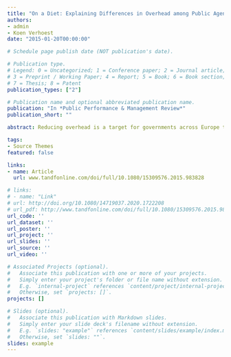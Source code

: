 ```yaml
---
title: "On a Diet: Explaining Differences in Overhead among Public Agencies in the Era of Austerity"
authors:
- admin
- Koen Verhoest
date: "2015-01-20T00:00:00"

# Schedule page publish date (NOT publication's date).

# Publication type.
# Legend: 0 = Uncategorized; 1 = Conference paper; 2 = Journal article;
# 3 = Preprint / Working Paper; 4 = Report; 5 = Book; 6 = Book section;
# 7 = Thesis; 8 = Patent
publication_types: ["2"]

# Publication name and optional abbreviated publication name.
publication: "In *Public Performance & Management Review*"
publication_short: ""

abstract: Reducing overhead is a target for governments across Europe that are looking for ways to economize. This study contributes to our understanding of overhead levels in different types of agencies. Regression and fuzzy set Qualitative Comparative Analysis (fsQCA) are applied to examine the relationship between an agency's overhead level and its formal autonomy, result control, size, and task. The results support the claim that greater formal autonomy leads to a higher overhead, especially when combined with performance-based target setting or when frequent monitoring is absent. The relationship, however, is nonlinear. Distinct effects for the different subdimensions of result control are found. Agency size and task mediate the relationship between formal autonomy, result control and overhead, but only in specific combinations.

tags:
- Source Themes
featured: false

links:
- name: Article
  url: www.tandfonline.com/doi/full/10.1080/15309576.2015.983828

# links:
# - name: "Link"
# url: http://doi.org/10.1080/14719037.2020.1722208
# url_pdf: http://www.tandfonline.com/doi/full/10.1080/15309576.2015.983828
url_code: ''
url_dataset: ''
url_poster: ''
url_project: ''
url_slides: ''
url_source: ''
url_video: ''

# Associated Projects (optional).
#   Associate this publication with one or more of your projects.
#   Simply enter your project's folder or file name without extension.
#   E.g. `internal-project` references `content/project/internal-project/index.md`.
#   Otherwise, set `projects: []`.
projects: []

# Slides (optional).
#   Associate this publication with Markdown slides.
#   Simply enter your slide deck's filename without extension.
#   E.g. `slides: "example"` references `content/slides/example/index.md`.
#   Otherwise, set `slides: ""`.
slides: example
---
```


